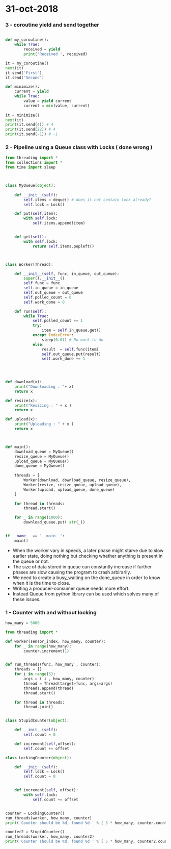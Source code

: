 # 31-oct-2018

### 3 - coroutine yield and send together 

```python

def my_coroutine():
	while True:
		received = yield
		print('Received ', received)

it = my_coroutine()
next(it)
it.send('First')
it.send('Second')

```
```python
def minimize():
    current = yield
    while True:
        value = yield current
        current = min(value, current)
        
it = minimize()
next(it)
print(it.send(4)) # 4
print(it.send(22)) # 4
print(it.send(-1)) # -1
```



### 2 - Pipeline using a Queue class with Locks ( done wrong )

```python
from threading import *
from collections import *
from time import sleep



class MyQueue(object):
	
	def __init__(self):
		self.items = deque() # does it not contain lock already?
		self.lock = Lock()

	def put(self,item):
		with self.lock:
			self.items.append(item)


	def get(self):
		with self.lock:
			return self.items.popleft()



class Worker(Thread):

	def __init__(self, func, in_queue, out_queue):
		super().__init__()
		self.func = func
		self.in_queue = in_queue
		self.out_queue = out_queue
		self.polled_count = 0
		self.work_done = 0

	def run(self):
		while True:
			self.polled_count += 1
			try:
				item = self.in_queue.get()
			except IndexError:
				sleep(0.01) # No work to do
			else:
				result  = self.func(item)
				self.out_queue.put(result)
				self.work_done += 1
				
				


def download(x):
	print("Downloading : "+ x)
	return x

def resize(x):
	print("Resizing : " + x )
	return x

def upload(x):
	print("Uploading : " + x )
	return x



def main():
	download_queue = MyQueue()
	resize_queue = MyQueue()
	upload_queue = MyQueue()
	done_queue = MyQueue()
	
	threads = [
		Worker(download, download_queue, resize_queue),
		Worker(resize, resize_queue, upload_queue),
		Worker(upload, upload_queue, done_queue)
	]

	for thread in threads:
		thread.start()

	for _ in range(1000):
		download_queue.put( str(_))


if __name__ == '__main__':
	main()
```
- When the worker vary in speeds, a later phase might starve due to slow earlier state, doing nothing but checking whether anything is present in the queue or not.
- The size of data stored in queue can constantly increase if further phases are slow causing the program to crash arbirarily.
- We need to create a busy_waiting on the done_queue in order to know when it is the time to close.
- Writing a producer-consumer queue needs more effort.
- Instead Queue from python library can be used which solves many of these issues.



### 1 - Counter with and without locking

```python
how_many = 5000

from threading import *

def worker(sensor_index, how_many, counter):
	for _ in range(how_many):
		counter.increment(1)


def run_threads(func, how_many , counter):
	threads = []
	for i in range(5):
		args = ( i , how_many, counter)
		thread = Thread(target=func, args=args)
		threads.append(thread)
		thread.start()

	for thread in threads:
		thread.join()


class StupidCounter(object):

	def __init__(self):
		self.count = 0

	def increment(self,offset):
		self.count += offset

class LockingCounter(object):

	def __init__(self):
		self.lock = Lock()
		self.count = 0


	def increment(self, offset):
		with self.lock:
			self.count += offset


counter = LockingCounter()
run_threads(worker, how_many, counter)
print('Counter should be %d, found %d ' % ( 5 * how_many, counter.count ))

counter2 = StupidCounter()
run_threads(worker, how_many, counter2)
print('Counter should be %d, found %d ' % ( 5 * how_many, counter2.count ))

```
